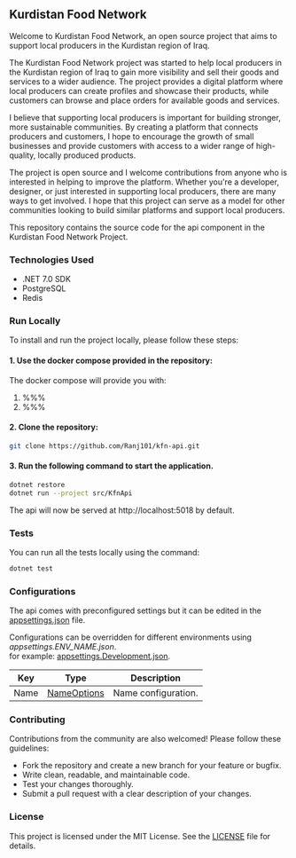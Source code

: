 ## Kurdistan Food Network

Welcome to Kurdistan Food Network, an open source project that aims to support local producers in the Kurdistan region of Iraq.

The Kurdistan Food Network project was started to help local producers in the Kurdistan region of Iraq to gain more visibility and sell their goods and services to a wider audience. The project provides a digital platform where local producers can create profiles and showcase their products, while customers can browse and place orders for available goods and services.

I believe that supporting local producers is important for building stronger, more sustainable communities. By creating a platform that connects producers and customers, I hope to encourage the growth of small businesses and provide customers with access to a wider range of high-quality, locally produced products.

The project is open source and I welcome contributions from anyone who is interested in helping to improve the platform. Whether you're a developer, designer, or just interested in supporting local producers, there are many ways to get involved. I hope that this project can serve as a model for other communities looking to build similar platforms and support local producers.

This repository contains the source code for the api component in the Kurdistan Food Network Project.

### Technologies Used

- .NET 7.0 SDK
- PostgreSQL
- Redis

### Run Locally

To install and run the project locally, please follow these steps:

#### 1. Use the docker compose provided in the repository:

The docker compose will provide you with:
1. %%%
2. %%%

#### 2. Clone the repository: 

```sh
git clone https://github.com/Ranj101/kfn-api.git
```

#### 3. Run the following command to start the application.

```sh
dotnet restore
dotnet run --project src/KfnApi
```

The api will now be served at http://localhost:5018 by default.

### Tests

You can run all the tests locally using the command:

```sh
dotnet test
```

### Configurations

The api comes with preconfigured settings but it can be edited in the [appsettings.json](src/PilgrimageSettingsApi/appsettings.json) file.

Configurations can be overridden for different environments using _appsettings.ENV_NAME.json_.<br />
for example: [appsettings.Development.json](src/PilgrimageSettingsApi/appsettings.Development.json).

| Key  | Type                        | Description         |
|------|-----------------------------|---------------------|
| Name | [NameOptions](src/KfnApi)   | Name configuration. |

### Contributing

Contributions from the community are also welcomed! Please follow these guidelines:

- Fork the repository and create a new branch for your feature or bugfix.
- Write clean, readable, and maintainable code.
- Test your changes thoroughly.
- Submit a pull request with a clear description of your changes.

### License

This project is licensed under the MIT License. See the [LICENSE](https://github.com/Ranj101/kfn-api/blob/main/LICENSE.md) file for details.
